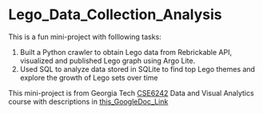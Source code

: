 # Lego_Data_Collection_Analysis

This is a fun mini-project with folllowing tasks:
1. Built a Python crawler to obtain Lego data from Rebrickable API, visualized and published Lego graph using Argo Lite.
2. Used SQL to analyze data stored in SQLite to find top Lego themes and explore the growth of Lego sets over time

This mini-project is from Georgia Tech [CSE6242](https://poloclub.github.io/cse6242-2019fall-online/) Data and Visual Analytics course with descriptions in [this_GoogleDoc_Link](https://docs.google.com/document/d/e/2PACX-1vR0ddmbBHNc1t5BfXfkyTu6ko8cegBbXYkK_UvNHhOBgmxdNEo6bYx9fNKL8F9dTPoMEUHYSt9HBQCR/pub)


